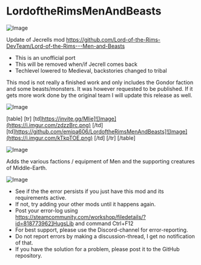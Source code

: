 # LordoftheRimsMenAndBeasts

![Image](https://i.imgur.com/WAEzk68.png)

Update of Jecrells mod
https://github.com/Lord-of-the-Rims-DevTeam/Lord-of-the-Rims---Men-and-Beasts

- This is an unofficial port
- This will be removed when/if Jecrell comes back
- Techlevel lowered to Medieval, backstories changed to tribal

This mod is not really a finished work and only includes the Gondor faction and some beasts/monsters.
It was however requested to be published. 
If it gets more work done by the original team I will update this release as well.

![Image](https://i.imgur.com/7Gzt3Rg.png)


[table]
    [tr]
        [td]https://invite.gg/Mlie]![Image](https://i.imgur.com/zdzzBrc.png)
[/td]
        [td]https://github.com/emipa606/LordoftheRimsMenAndBeasts]![Image](https://i.imgur.com/kTkpTOE.png)
[/td]
    [/tr]
[/table]
	
![Image](https://i.imgur.com/NOW7jU1.png)

Adds the various factions / equipment of Men and the supporting creatures of Middle-Earth.

![Image](https://i.imgur.com/Rs6T6cr.png)



-  See if the the error persists if you just have this mod and its requirements active.
-  If not, try adding your other mods until it happens again.
-  Post your error-log using https://steamcommunity.com/workshop/filedetails/?id=818773962]HugsLib and command Ctrl+F12
-  For best support, please use the Discord-channel for error-reporting.
-  Do not report errors by making a discussion-thread, I get no notification of that.
-  If you have the solution for a problem, please post it to the GitHub repository.



